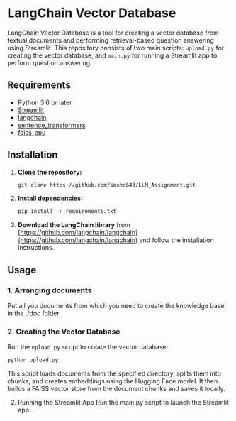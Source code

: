 # LangChain Vector Database

LangChain Vector Database is a tool for creating a vector database from textual documents and performing retrieval-based question answering using Streamlit. This repository consists of two main scripts: `upload.py` for creating the vector database, and `main.py` for running a Streamlit app to perform question answering.

## Requirements
- Python 3.6 or later
- [Streamlit](https://streamlit.io/)
- [langchain](https://www.langchain.com/)
- [sentence_transformers](https://www.sbert.net/)
- [faiss-cpu](https://pypi.org/project/faiss-cpu/)

## Installation

1. **Clone the repository:**

    ```bash
    git clone https://github.com/sasha643/LLM_Assignment.git
    ```

2. **Install dependencies:**

    ```bash
    pip install -r requirements.txt
    ```

3. **Download the LangChain library** from [https://github.com/langchain/langchain](https://github.com/langchain/langchain) and follow the installation instructions.

## Usage

### 1. Arranging documents

Put all you documents from which you need to create the knowledge base in the ./doc folder.

### 2. Creating the Vector Database

Run the `upload.py` script to create the vector database:

```bash
python upload.py
```
This script loads documents from the specified directory, splits them into chunks, and creates embeddings using the Hugging Face model. It then builds a FAISS vector store from the document chunks and saves it locally.

2. Running the Streamlit App
Run the main.py script to launch the Streamlit app:
